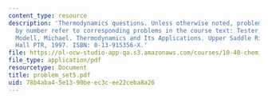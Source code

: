 ```yaml
---
content_type: resource
description: 'Thermodynamics questions. Unless otherwise noted, problems assigned
  by number refer to corresponding problems in the course text: Tester, J. W., and
  Modell, Michael. Thermodynamics and Its Applications. Upper Saddle River, NJ: Prentice
  Hall PTR, 1997. ISBN: 0-13-915356-X.'
file: https://ol-ocw-studio-app-qa.s3.amazonaws.com/courses/10-40-chemical-engineering-thermodynamics-fall-2003/78b4aba45e1390beec3cee22ceba8a26_problem_set5.pdf
file_type: application/pdf
resourcetype: Document
title: problem_set5.pdf
uid: 78b4aba4-5e13-90be-ec3c-ee22ceba8a26
---
```

